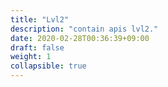 ```yaml
---
title: "Lvl2"
description: "contain apis lvl2."
date: 2020-02-28T00:36:39+09:00
draft: false
weight: 1
collapsible: true
---
```


